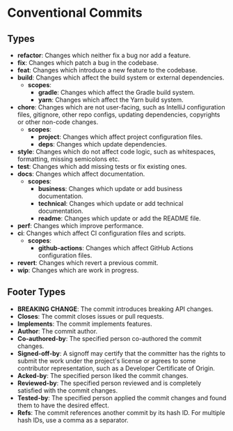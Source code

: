 # Conventional Commits

## Types

- **refactor**: Changes which neither fix a bug nor add a feature.
- **fix**: Changes which patch a bug in the codebase.
- **feat**: Changes which introduce a new feature to the codebase.
- **build**: Changes which affect the build system or external dependencies.
    - **scopes**:
        - **gradle**: Changes which affect the Gradle build system.
        - **yarn**: Changes which affect the Yarn build system.
- **chore**: Changes which are not user-facing, such as IntelliJ configuration files, gitignore, other repo configs,
  updating dependencies, copyrights or other non-code changes.
    - **scopes**:
        - **project**: Changes which affect project configuration files.
        - **deps**: Changes which update dependencies.
- **style**: Changes which do not affect code logic, such as whitespaces, formatting, missing semicolons etc.
- **test**: Changes which add missing tests or fix existing ones.
- **docs**: Changes which affect documentation.
    - **scopes**:
        - **business**: Changes which update or add business documentation.
        - **technical**: Changes which update or add technical documentation.
        - **readme**: Changes which update or add the README file.
- **perf**: Changes which improve performance.
- **ci**: Changes which affect CI configuration files and scripts.
    - **scopes**:
        - **github-actions**: Changes which affect GitHub Actions configuration files.
- **revert**: Changes which revert a previous commit.
- **wip**: Changes which are work in progress.

## Footer Types

- **BREAKING CHANGE**: The commit introduces breaking API changes.
- **Closes**: The commit closes issues or pull requests.
- **Implements**: The commit implements features.
- **Author**: The commit author.
- **Co-authored-by**: The specified person co-authored the commit changes.
- **Signed-off-by**: A signoff may certify that the committer has the rights to submit the work under the project's
  license or agrees to some contributor representation, such as a Developer Certificate of Origin.
- **Acked-by**: The specified person liked the commit changes.
- **Reviewed-by**: The specified person reviewed and is completely satisfied with the commit changes.
- **Tested-by**: The specified person applied the commit changes and found them to have the desired effect.
- **Refs**: The commit references another commit by its hash ID. For multiple hash IDs, use a comma as a separator.
